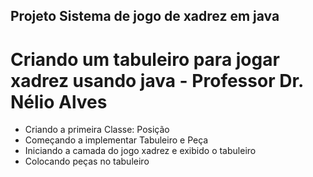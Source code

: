 ## Projeto Sistema de jogo de xadrez em java

# Criando um tabuleiro para jogar xadrez usando java - Professor Dr. Nélio Alves

- Criando a primeira Classe: Posição
- Começando a implementar Tabuleiro e Peça
- Iniciando a camada do jogo xadrez e exibido o tabuleiro
- Colocando peças no tabuleiro